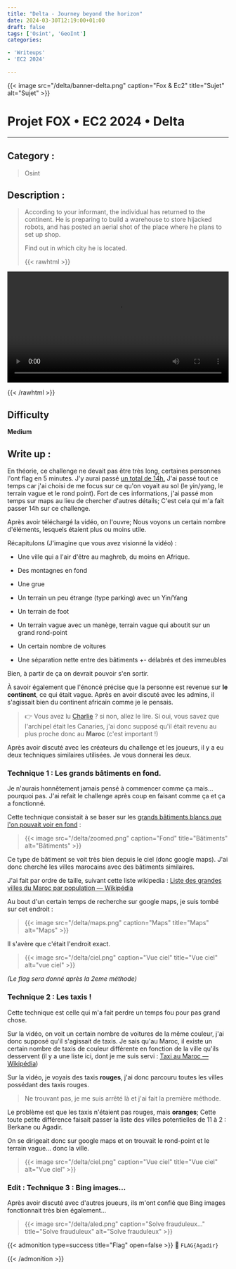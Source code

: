 ```yaml
---
title: "Delta - Journey beyond the horizon"
date: 2024-03-30T12:19:00+01:00
draft: false
tags: ['Osint', 'GeoInt']
categories:

- 'Writeups'
- 'EC2 2024'

---
```


{{< image src="/delta/banner-delta.png" caption="Fox & Ec2" title="Sujet" alt="Sujet" >}}

# Projet FOX • EC2 2024 • Delta

--- 

## Category :

> Osint 

## Description :

> According to your informant, the individual has returned to the continent. He is preparing to build a warehouse to store hijacked robots, and has posted an aerial shot of the place where he plans to set up shop.
> 
> Find out in which city he is located.
> 
> {{< rawhtml >}} 

<video width=100% controls autoplay>
    <source src="/delta/video.mp4" type="video/mp4">
    Your browser does not support the video tag.  
</video>

{{< /rawhtml >}}
## Difficulty

**Medium**

## Write up :

En théorie, ce challenge ne devait pas être très long, certaines personnes l'ont flag en 5 minutes. J'y aurai passé <u>un total de 14h.</u>
J'ai passé tout ce temps car j'ai choisi de me focus sur ce qu'on voyait au sol (le yin/yang, le terrain vague et le rond point).
Fort de ces informations, j'ai passé mon temps sur maps au lieu de chercher d'autres détails; C'est cela qui m'a fait passer 14h sur ce challenge.

Après avoir téléchargé la vidéo, on l'ouvre; Nous voyons un certain nombre d'éléments, lesquels étaient plus ou moins utile.

Récapitulons (J'imagine que vous avez visionné la vidéo) :

- Une ville qui a l'air d'être au maghreb, du moins en Afrique.

- Des montagnes en fond

- Une grue

- Un terrain un peu étrange (type parking) avec un Yin/Yang 

- Un terrain de foot

- Un terrain vague avec un manège, terrain vague qui aboutit sur un grand rond-point

- Un certain nombre de voitures

- Une séparation nette entre des bâtiments +- délabrés et des immeubles

Bien, à partir de ça on devrait pouvoir s'en sortir.

À savoir également que l'énoncé précise que la personne est revenue sur __le continent__, ce qui était vague. Après en avoir discuté avec les admins, il s'agissait bien du continent africain comme je le pensais.

> 👉 Vous avez lu [Charlie](https://onelots.fr/posts/2024/charlie/charlie/) ? si non, allez le lire. Si oui, vous savez que l'archipel était les Canaries, j'ai donc supposé qu'il était revenu au plus proche donc au __Maroc__ (c'est important !)

Après avoir discuté avec les créateurs du challenge et les joueurs, il y a eu deux techniques similaires utilisées. Je vous donnerai les deux.

### Technique 1 : Les grands bâtiments en fond.

Je n'aurais honnêtement jamais pensé à commencer comme ça mais... pourquoi pas. J'ai refait le challenge après coup en faisant comme ça et ça a fonctionné.

Cette technique consistait à se baser sur les <u>grands bâtiments blancs que l'on pouvait voir en fond</u> :

> {{< image src="/delta/zoomed.png" caption="Fond" title="Bâtiments" alt="Bâtiments" >}}

Ce type de bâtiment se voit très bien depuis le ciel (donc google maps). J'ai donc cherché les villes marocains avec des bâtiments similaires. 

J'ai fait par ordre de taille, suivant cette liste wikipedia : [Liste des grandes villes du Maroc par population — Wikipédia](https://fr.wikipedia.org/wiki/Liste_des_grandes_villes_du_Maroc_par_population)

Au bout d'un certain temps de recherche sur google maps, je suis tombé sur cet endroit :

> {{< image src="/delta/maps.png" caption="Maps" title="Maps" alt="Maps" >}}

Il s'avère que c'était l'endroit exact.

> {{< image src="/delta/ciel.png" caption="Vue ciel" title="Vue ciel" alt="vue ciel" >}}

*(Le flag sera donné après la 2eme méthode)*

### Technique 2 : Les taxis !

Cette technique est celle qui m'a fait perdre un temps fou pour pas grand chose.

Sur la vidéo, on voit un certain nombre de voitures de la même couleur, j'ai donc supposé qu'il s'agissait de taxis. Je sais qu'au Maroc, il existe un certain nombre de taxis de couleur différente en fonction de la ville qu'ils desservent (il y a une liste ici, dont je me suis servi : [Taxi au Maroc — Wikipédia](https://fr.wikipedia.org/wiki/Taxi_au_Maroc))

Sur la vidéo, je voyais des taxis **rouges**, j'ai donc parcouru toutes les villes possédant des taxis rouges.

> Ne trouvant pas, je me suis arrêté là et j'ai fait la première méthode.

Le problème est que les taxis n'étaient pas rouges, mais **oranges**; Cette toute petite différence faisait passer la liste des villes potentielles de 11 à 2 : Berkane ou Agadir.

On se dirigeait donc sur google maps et on trouvait le rond-point et le terrain vague... donc la ville.

> {{< image src="/delta/ciel.png" caption="Vue ciel" title="Vue ciel" alt="Vue ciel" >}}

### Edit : Technique 3 : Bing images...

Après avoir discuté avec d'autres joueurs, ils m'ont confié que Bing images fonctionnait très bien également...

> {{< image src="/delta/aled.png" caption="Solve frauduleux..." title="Solve frauduleux" alt="Solve frauduleux" >}}

{{< admonition type=success title="Flag" open=false >}}
:triangular_flag_on_post: `FLAG{Agadir}`

{{< /admonition >}}



